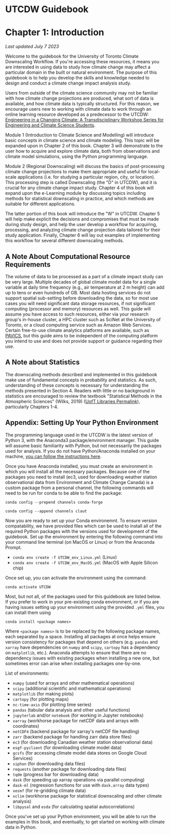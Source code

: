 # UTCDW Guidebook
# Chapter 1: Introduction

*Last updated July 7 2023*

Welcome to the guidebook for the University of Toronto Climate Downscaling Workflow. If you're accessing these resources, it means you are interested in using data to study how climate change may affect a particular domain in the built or natural environment. The purpose of this guidebook is to help you develop the skills and knowledge needed to design and conduct a climate change impact analysis study. 

Users from outside of the climate science community may not be familiar with how climate change projections are produced, what sort of data is available, and how climate data is typically structured. For this reason, we encourage users new to working with climate data to work through an online learning resource developed as a predecessor to the UTCDW: [Engineering in a Changing Climate: A Transdisciplinary Workshop Series for Engineering and Climate Science Students](https://edtech.engineering.utoronto.ca/project/engineering-changing-climate).

Module 1 (Introduction to Climate Science and Modelling) will introduce basic concepts in climate science and climate modeling. This topic will be expanded upon in Chapter 2 of this book. Chapter 3 will demonstrate to the user how to acquire and explore climate data, both from observations and climate model simulations, using the Python programming language.

Module 2 (Regional Downscaling) will discuss the basics of post-processing climate change projections to make them appropriate and useful for local-scale applications (i.e. for studying a particular region, city, or location). This processing step is called Downscaling (the "D" in UTCDW), and it is crucial for any climate change impact study. Chapter 4 of this book will expand upon the e-Learning module by discussing topics including methods for statistical downscaling in practice, and which methods are suitable for different applications.

The latter portion of this book will introduce the "W" in UTCDW. Chapter 5 will help make explicit the decisions and compromises that must be made during study design, and help the user develop a workflow for acquiring, processing, and analyzing climate change projection data tailored for their study application. Finally, Chapter 6 will lay out examples of implementing this workflow for several different downscaling methods.

## A Note About Computational Resource Requirements

The volume of data to be processed as a part of a climate impact study can be very large. Multiple decades of global climate model data for a single variable at daily time frequency (e.g., air temperature at 2 m height) can add up to tens or even hundreds of GB. Most data hosting services do not support spatial sub-setting before downloading the data, so for most use cases you will need significant data storage resources, if not significant computing (processor and memory) resources as well. This guide will assume you have access to such resources, either via your research group's in-house cluster, a HPC cluster such as SciNet at the University of Toronto, or a cloud computing service such as Amazon Web Services. Certain free-to-use climate analytics platforms are available, such as [PAVICS](https://pavics.ouranos.ca/index.html), but this guide aims to be independent of the computing platform you intend to use and does not provide support or guidance regarding their use.

## A Note about Statistics

The downscaling methods described and implemented in this guidebook make use of fundamental concepts in probability and statistics. As such, understanding of these concepts is necessary for understanding the methods presented in Section 4. Readers with little or no background in statistics are encouraged to review the textbook "Statistical Methods in the Atmospheric Sciences" (Wilks, 2019) ([UofT Libraries Permalink](https://librarysearch.library.utoronto.ca/permalink/01UTORONTO_INST/14bjeso/alma991106867754106196)), particularly Chapters 1-4. 

## Appendix: Setting Up Your Python Environment

The programming language used in the UTCDW is the latest version of Python 3, with the Anaconda3 package/environment manager. This guide will assume basic familiarity with Python, but not necessarily the packages used for analysis. If you do not have Python/Anaconda installed on your machine, [you can follow the instructions here](https://docs.anaconda.com/anaconda/install/).

Once you have Anaconda installed, you must create an environment in which you will install all the necessary packages. Because one of the packages you need to install (ec3, used for downloading weather station observational data from Environment and Climate Change Canada) is a custom package from a personal channel, the following commands will need to be run for conda to be able to find the package:

`conda config --prepend channels conda-forge`

`conda config --append channels claut`

Now you are ready to set up your Conda environemnt. To ensure version compatability, we have provided files which can be used to install all of the required Python packages with the versions used for development of the guidebook. Set up the environment by entering the following command into your command line terminal (on MacOS or Linux) or from the Anaconda Prompt.

* `conda env create -f UTCDW_env_Linux.yml` (Linux)
* `conda env create -f UTCDW_env_MacOS.yml` (MacOS with Apple Silicon chip)

Once set up, you can activate the environment using the command:

`conda activate UTCDW`

Most, but not all, of the packages used for this guidebook are listed below. If you prefer to work in your pre-existing conda environment, or if you are having issues setting up your environment using the provided `.yml` files, you can install them using

`conda install <package names>`

Where `<package names>` is to be replaced by the following package names, each separated by a space. Installing all packages at once helps ensure version consistency for packages that depend on others (e.g. `pandas` and `xarray` have dependencies on `numpy` and `scipy`, `cartopy` has a dependency on `matplotlib`, etc.). Anaconda attempts to ensure that there are no dependency issues with existing packages when installing a new one, but sometimes error can arise when installing packages one-by-one.

List of environments:

* `numpy` (used for arrays and other mathematical operations)
* `scipy` (additional scientific and mathematical operations)
* `matplotlib` (for making plots)
* `cartopy` (for plotting maps)
* `nc-time-axis` (for plotting time series)
* `pandas` (tabular data analysis and other useful functions)
* `jupyterlab` and/or `notebook` (for working in Jupyter notebooks)
* `xarray` (workhorse package for netCDF data and arrays with coordinates)
* `netCDF4` (backend package for xarray's netCDF file handling)
* `zarr` (backend package for handling zarr data store files)
* `ec3` (for downloading Canadian weather station observational data)
* `esgf-pyclient` (for downloading climate model data)
* `gcsfs` (for accessing climate model data stores on Google Cloud Services)
* `siphon` (for downloading data files)
* `requests` (another package for downloading data files)
* `tqdm` (progress bar for downloading data)
* `dask` (for speeding up xarray operations via parallel computing)
* `dask-ml` (regression functions for use with `dask.array` data types)
* `xesmf` (for re-gridding climate data)
* `xclim` (workhorse package for statistical downscaling and other climate analysis)
* `libpysal` and `esda` (for calculating spatial autocorrelations)

Once you've set up your Python environment, you will be able to run the examples in this book, and eventually, to get started on working with climate data in Python.
